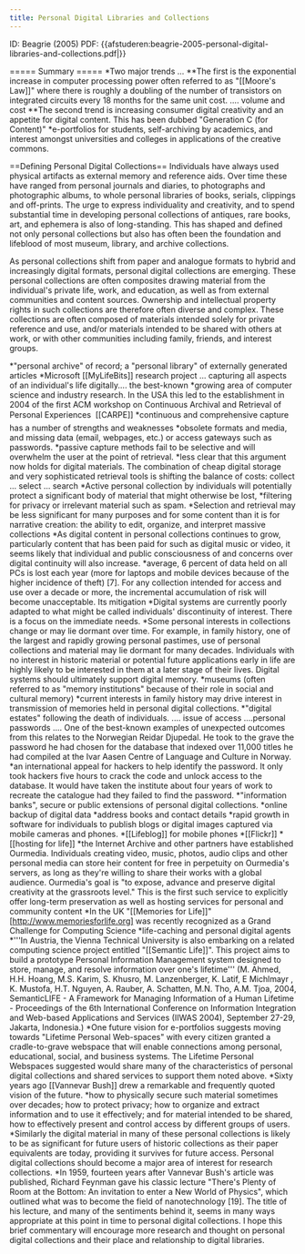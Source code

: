 ```yaml
---
title: Personal Digital Libraries and Collections
---
```

ID: Beagrie (2005)
PDF: {{afstuderen:beagrie-2005-personal-digital-libraries-and-collections.pdf|}}

===== Summary =====
*Two major trends ... 
**The first is the exponential increase in computer processing power often referred to as "[[Moore's Law]]" where there is roughly a doubling of the number of transistors on integrated circuits every 18 months for the same unit cost.   .... volume and cost
**The second trend is increasing consumer digital creativity and an appetite for digital content. This has been dubbed "Generation C (for Content)"
*e-portfolios for students, self-archiving by academics, and interest amongst universities and colleges in applications of the creative commons.

==Defining Personal Digital Collections==
Individuals have always used physical artifacts as external memory and reference aids. Over time these have ranged from personal journals and diaries, to photographs and photographic albums, to whole personal libraries of books, serials, clippings and off-prints. The urge to express individuality and creativity, and to spend substantial time in developing personal collections of antiques, rare books, art, and ephemera is also of long-standing. This has shaped and defined not only personal collections but also has often been the foundation and lifeblood of most museum, library, and archive collections.

As personal collections shift from paper and analogue formats to hybrid and increasingly digital formats, personal digital collections are emerging. These personal collections are often composites drawing material from the individual's private life, work, and education, as well as from external communities and content sources. Ownership and intellectual property rights in such collections are therefore often diverse and complex. These collections are often composed of materials intended solely for private reference and use, and/or materials intended to be shared with others at work, or with other communities including family, friends, and interest groups. 

*"personal archive" of record; a "personal library" of externally generated articles
*Microsoft [[MyLifeBits]] research project ... capturing all aspects of an individual's life digitally.... the best-known
*growing area of computer science and industry research. In the USA this led to the establishment in 2004 of the first ACM workshop on Continuous Archival and Retrieval of Personal Experiences  [[CARPE]]
*continuous and comprehensive capture has a number of strengths and weaknesses
*obsolete formats and media, and missing data (email, webpages, etc.) or access gateways such as passwords.
*passive capture methods fail to be selective and will overwhelm the user at the point of retrieval.
*less clear that this argument now holds for digital materials. The combination of cheap digital storage and very sophisticated retrieval tools is shifting the balance of costs: collect ... select ... search
*Active personal collection by individuals will potentially protect a significant body of material that might otherwise be lost,
*filtering for privacy or irrelevant material such as spam.
*Selection and retrieval may be less significant for many purposes and for some content than it is for narrative creation: the ability to edit, organize, and interpret massive collections
*As digital content in personal collections continues to grow, particularly content that has been paid for such as digital music or video, it seems likely that individual and public consciousness of and concerns over digital continuity will also increase.
*average, 6 percent of data held on all PCs is lost each year (more for laptops and mobile devices because of the higher incidence of theft) [7]. For any collection intended for access and use over a decade or more, the incremental accumulation of risk will become unacceptable. Its mitigation 
*Digital systems are currently poorly adapted to what might be called individuals' discontinuity of interest. There is a focus on the immediate needs.
*Some personal interests in collections change or may lie dormant over time. For example, in family history, one of the largest and rapidly growing personal pastimes, use of personal collections and material may lie dormant for many decades. Individuals with no interest in historic material or potential future applications early in life are highly likely to be interested in them at a later stage of their lives. Digital systems should ultimately support digital memory.
*museums (often referred to as "memory institutions" because of their role in social and cultural memory) 
*current interests in family history may drive interest in transmission of memories held in personal digital collections.
*"digital estates" following the death of individuals. .... issue of access ....personal passwords .... One of the best-known examples of unexpected
outcomes from this relates to the Norwegian Reidar Djupedal. He took to the grave the password he had chosen for the database that indexed over 11,000 titles he had compiled at the Ivar Aasen Centre of Language and Culture in Norway.
*an international appeal for hackers to help identify the password. It only took hackers five hours to crack the code and unlock access to the database. It would have taken the institute about four years of work to recreate the catalogue had they failed to find the password.
*"information banks", secure or public extensions of personal digital collections.
*online backup of digital data
*address books and contact details
*rapid growth in software for individuals to publish blogs or digital images captured via mobile cameras and phones.
*[[Lifeblog]] for mobile phones
*[[Flickr]]
*[[hosting for life]]
*the Internet Archive and other partners have established Ourmedia. Individuals creating video, music, photos, audio clips and other personal media can store heir content for free in perpetuity on Ourmedia's servers, as long as they're willing to share their works with a global audience. Ourmedia's goal is "to expose, advance and preserve digital creativity at the grassroots level." This is the first such service to explicitly offer long-term preservation as well as hosting services for personal and community content
*In the UK "[[Memories for Life]]" [http://www.memoriesforlife.org] was recently recognized as a Grand Challenge for Computing Science
*life-caching and personal digital agents
*'''In Austria, the Vienna Technical University is also embarking on a related computing science project entitled "[[Semantic Life]]". This project aims to build a prototype Personal Information Management system designed to store, manage, and resolve information over one's lifetime''' (M. Ahmed, H.H. Hoang, M.S. Karim, S. Khusro, M. Lanzenberger, K. Latif, E Michlmayr , K. Mustofa, H.T. Nguyen, A. Rauber, A. Schatten, M.N. Tho, A.M. Tjoa,
2004, SemanticLIFE - A Framework for Managing Information of a Human Lifetime - Proceedings of the 6th International Conference on Information Integration and Web-based Applications and Services (IIWAS 2004), September 27-29, Jakarta, Indonesia.)
*One future vision for e-portfolios suggests moving towards
"Lifetime Personal Web-spaces" with every citizen granted a cradle-to-grave webspace that will enable connections among personal, educational, social, and business systems. The Lifetime Personal Webspaces suggested would share many of the characteristics of personal digital collections and shared services to support them noted above.
*Sixty years ago [[Vannevar Bush]] drew a remarkable and frequently quoted vision of the future.
*how to physically secure such material sometimes over decades; how to protect privacy; how to organize and extract information and to use it effectively; and for material intended to be shared, how to effectively present and control access by different groups of users.  
*Similarly the digital material in many of these personal collections is likely to be as significant for future users of historic collections as their paper equivalents are today, providing it survives for future access. Personal digital collections should become a major area of interest for research collections.
*In 1959, fourteen years after Vannevar Bush's article was published, Richard Feynman gave his classic lecture "There's Plenty of Room at the Bottom: An invitation to enter a New World of Physics", which outlined what was to become the field of nanotechnology [19]. The title of his lecture, and many of the sentiments behind it, seems in many ways appropriate at this point in time to personal digital collections. I hope this brief commentary will encourage more research and thought on personal digital collections and their place and relationship to digital libraries.
